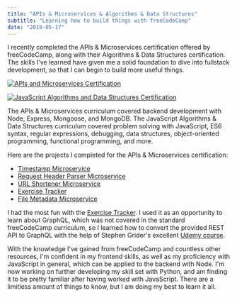 ```yaml
---
title: "APIs & Microservices & Algorithms & Data Structures"
subtitle: "Learning how to build things with freeCodeCamp"
date: "2019-05-17"
---
```



I recently completed the APIs & Microservices certification offered by freeCodeCamp, along with their Algorithms & Data Structures certification. The skills I've learned have given me a solid foundation to dive into fullstack development, so that I can begin to build more useful things.

[![APIs and Microservices Certification](/fcc-apis-microservices-cert.png)](https://www.freecodecamp.org/certification/tmshkr/apis-and-microservices)

[![JavaScript Algorithms and Data Structures Certification](/fcc-algorithms-data-structures-cert.png)](https://www.freecodecamp.org/certification/tmshkr/javascript-algorithms-and-data-structures)

The APIs & Microservices curriculum covered backend development with Node, Express, Mongoose, and MongoDB. The JavaScript Algorithms & Data Structures curriculum covered problem solving with JavaScript, ES6 syntax, regular expressions, debugging, data structures, object-oriented programming, functional programming, and more.

Here are the projects I completed for the APIs & Microservices certification:

- [Timestamp Microservice](https://tmshkr-fcc-timestamp.glitch.me/)
- [Request Header Parser Microservice](https://tmshkr-fcc-header-parser.glitch.me/)
- [URL Shortener Microservice](https://fcc-shurl.glitch.me/)
- [Exercise Tracker](https://tmshkr-fcc-exercise-tracker.glitch.me/)
- [File Metadata Microservice](https://tmshkr-fcc-file-metadata.glitch.me/)

I had the most fun with the [Exercise Tracker](https://tmshkr-fcc-exercise-tracker.glitch.me/). I used it as an opportunity to learn about GraphQL, which was not covered in the standard freeCodeCamp curriculum, so I learned how to convert the provided REST API to GraphQL with the help of Stephen Grider's excellent [Udemy course](https://www.udemy.com/graphql-with-react-course/).

With the knowledge I've gained from freeCodeCamp and countless other resources, I'm confident in my frontend skills, as well as my proficiency with JavaScript in general, which can be applied to the backend with Node. I'm now working on further developing my skill set with Python, and am finding it to be pretty familiar after having worked with JavaScript. There are a limitless amount of things to know, but I am doing my best to learn it all.
